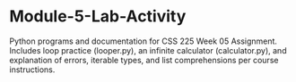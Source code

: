 # Module-5-Lab-Activity
Python programs and documentation for CSS 225 Week 05 Assignment. Includes loop practice (looper.py), an infinite calculator (calculator.py), and explanation of errors, iterable types, and list comprehensions per course instructions.
